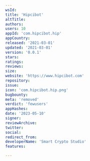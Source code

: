 ```yaml
---
wsId: 
title: 'Hipcibot'
altTitle: 
authors: 
users: 10
appId: 'com.hipcibot.hip'
appCountry: 
released: '2021-03-01'
updated: '2021-03-01'
version: '0.0.1'
stars: 
ratings: 
reviews: 
size: 
website: 'https://www.hipcibot.com'
repository: 
issue: 
icon: 'com.hipcibot.hip.png'
bugbounty: 
meta: 'removed'
verdict: 'fewusers'
appHashes: 
date: '2023-05-10'
signer: 
reviewArchive: 
twitter: 
social: 
redirect_from: 
developerName: 'Smart Crypto Studio'
features: 

---
```


